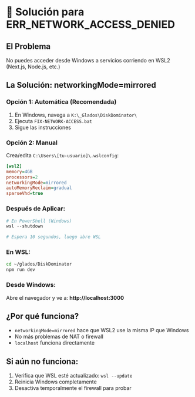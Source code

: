 # 🔧 Solución para ERR_NETWORK_ACCESS_DENIED

## El Problema
No puedes acceder desde Windows a servicios corriendo en WSL2 (Next.js, Node.js, etc.)

## La Solución: networkingMode=mirrored

### Opción 1: Automática (Recomendada)
1. En Windows, navega a `K:\_Glados\DiskDominator\`
2. Ejecuta `FIX-NETWORK-ACCESS.bat`
3. Sigue las instrucciones

### Opción 2: Manual
Crea/edita `C:\Users\[tu-usuario]\.wslconfig`:
```ini
[wsl2]
memory=4GB
processors=2
networkingMode=mirrored
autoMemoryReclaim=gradual
sparseVhd=true
```

### Después de Aplicar:
```powershell
# En PowerShell (Windows)
wsl --shutdown

# Espera 10 segundos, luego abre WSL
```

### En WSL:
```bash
cd ~/glados/DiskDominator
npm run dev
```

### Desde Windows:
Abre el navegador y ve a: **http://localhost:3000**

## ¿Por qué funciona?
- `networkingMode=mirrored` hace que WSL2 use la misma IP que Windows
- No más problemas de NAT o firewall
- `localhost` funciona directamente

## Si aún no funciona:
1. Verifica que WSL esté actualizado: `wsl --update`
2. Reinicia Windows completamente
3. Desactiva temporalmente el firewall para probar